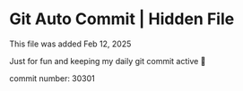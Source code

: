 # Git Auto Commit | Hidden File

This file was added Feb 12, 2025

Just for fun and keeping my daily git commit active 🤪

commit number: 30301
